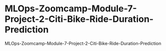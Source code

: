 # MLOps-Zoomcamp-Module-7-Project-2-Citi-Bike-Ride-Duration-Prediction
MLOps-Zoomcamp-Module-7-Project-2-Citi-Bike-Ride-Duration-Prediction
